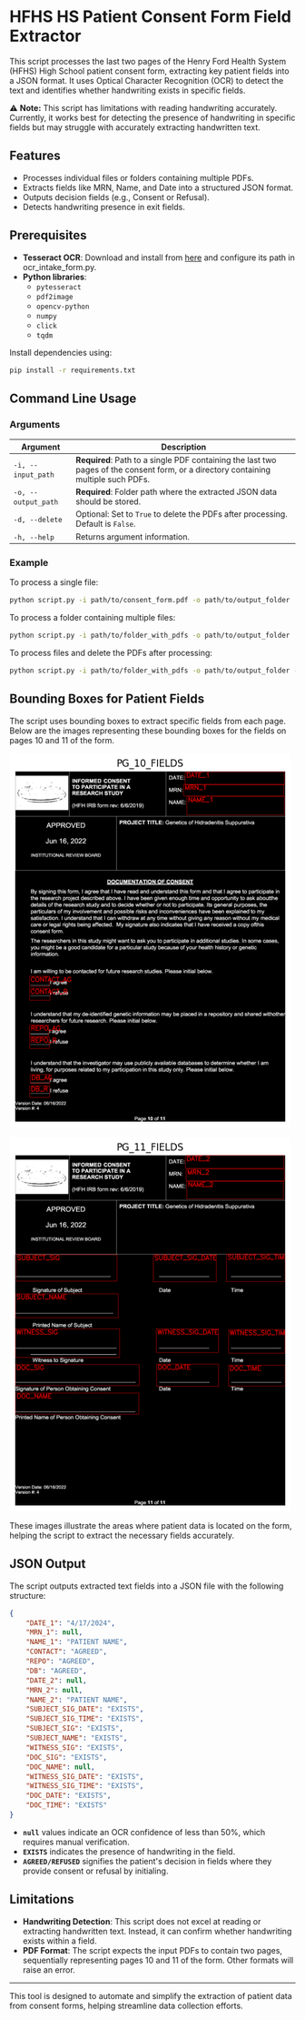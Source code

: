 # HFHS HS Patient Consent Form Field Extractor

This script processes the last two pages of the Henry Ford Health System (HFHS) High School patient consent form, extracting key patient fields into a JSON format. It uses Optical Character Recognition (OCR) to detect the text and identifies whether handwriting exists in specific fields.

⚠ **Note:** This script has limitations with reading handwriting accurately. Currently, it works best for detecting the presence of handwriting in specific fields but may struggle with accurately extracting handwritten text.

## Features

- Processes individual files or folders containing multiple PDFs.
- Extracts fields like MRN, Name, and Date into a structured JSON format.
- Outputs decision fields (e.g., Consent or Refusal).
- Detects handwriting presence in exit fields.

## Prerequisites

- **Tesseract OCR**: Download and install from [here](https://github.com/UB-Mannheim/tesseract/wiki) and configure its path in ocr_intake_form.py.
- **Python libraries**:
  - `pytesseract`
  - `pdf2image`
  - `opencv-python`
  - `numpy`
  - `click`
  - `tqdm`

Install dependencies using:

```bash
pip install -r requirements.txt
```

## Command Line Usage

### Arguments

| Argument          | Description                                                                 |
|-------------------|-----------------------------------------------------------------------------|
| `-i, --input_path`  | **Required**: Path to a single PDF containing the last two pages of the consent form, or a directory containing multiple such PDFs. |
| `-o, --output_path` | **Required**: Folder path where the extracted JSON data should be stored.  |
| `-d, --delete`      | Optional: Set to `True` to delete the PDFs after processing. Default is `False`. |
| `-h, --help`      | Returns argument information. |

### Example

To process a single file:

```bash
python script.py -i path/to/consent_form.pdf -o path/to/output_folder
```

To process a folder containing multiple files:

```bash
python script.py -i path/to/folder_with_pdfs -o path/to/output_folder
```

To process files and delete the PDFs after processing:

```bash
python script.py -i path/to/folder_with_pdfs -o path/to/output_folder -d True
```

## Bounding Boxes for Patient Fields

The script uses bounding boxes to extract specific fields from each page. Below are the images representing these bounding boxes for the fields on pages 10 and 11 of the form.

  ![Page 10 Fields](pg_10_fields.png)

  ![Page 11 Fields](pg_11_fields.png)

These images illustrate the areas where patient data is located on the form, helping the script to extract the necessary fields accurately.

## JSON Output

The script outputs extracted text fields into a JSON file with the following structure:

```json
{
    "DATE_1": "4/17/2024",
    "MRN_1": null,
    "NAME_1": "PATIENT NAME",
    "CONTACT": "AGREED",
    "REPO": "AGREED",
    "DB": "AGREED",
    "DATE_2": null,
    "MRN_2": null,
    "NAME_2": "PATIENT NAME",
    "SUBJECT_SIG_DATE": "EXISTS",
    "SUBJECT_SIG_TIME": "EXISTS",
    "SUBJECT_SIG": "EXISTS",
    "SUBJECT_NAME": "EXISTS",
    "WITNESS_SIG": "EXISTS",
    "DOC_SIG": "EXISTS",
    "DOC_NAME": null,
    "WITNESS_SIG_DATE": "EXISTS",
    "WITNESS_SIG_TIME": "EXISTS",
    "DOC_DATE": "EXISTS",
    "DOC_TIME": "EXISTS"
}
```

- **`null`** values indicate an OCR confidence of less than 50%, which requires manual verification.
- **`EXISTS`** indicates the presence of handwriting in the field.
- **`AGREED/REFUSED`** signifies the patient's decision in fields where they provide consent or refusal by initialing.

## Limitations

- **Handwriting Detection**: This script does not excel at reading or extracting handwritten text. Instead, it can confirm whether handwriting exists within a field.
- **PDF Format**: The script expects the input PDFs to contain two pages, sequentially representing pages 10 and 11 of the form. Other formats will raise an error.

---

This tool is designed to automate and simplify the extraction of patient data from consent forms, helping streamline data collection efforts.
